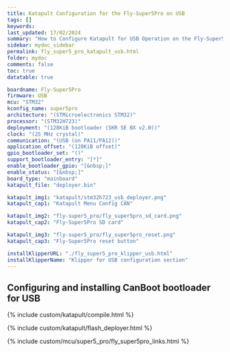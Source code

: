 ```yaml
---
title: Katapult Configuration for the Fly-Super5Pro on USB
tags: []
keywords: 
last_updated: 17/02/2024
summary: "How to Configure Katapult for USB Operation on the Fly-Super5Pro"
sidebar: mydoc_sidebar
permalink: fly_super5_pro_katapult_usb.html
folder: mydoc
comments: false
toc: true
datatable: true

boardname: Fly-Super5Pro
firmware: USB
mcu: "STM32"
kconfig_name: super5pro
architecture: "(STMicroelectronics STM32)"
processor: "(STM32H723)"
deployment: "(128KiB bootloader (SKR SE BX v2.0))"
clock: "(25 MHz crystal)"
communication: "(USB (on PA11/PA12))"
application_offset: "(128KiB offset)"
gpio_bootloader_set: "()"
support_bootloader_entry: "[*]"
enable_bootloader_gpio: "[&nbsp;]"
enable_status: "[&nbsp;]"
board_type: "mainboard"
katapult_file: "deployer.bin"

katapult_img1: "katapult/stm32h723_usb_deployer.png"
katapult_cap1: "Katapult Menu Config CAN"

katapult_img2: "fly-super5_pro/fly_super5pro_sd_card.png"
katapult_cap2: "Fly-Super5Pro SD card"

katapult_img3: "fly-super5_pro/fly_super5pro_reset.png"
katapult_cap3: "Fly-Super5Pro reset button"

installKlipperURL: "./fly_super5_pro_klipper_usb.html"
installKlipperName: "Klipper for USB configuration section"
---
```


## Configuring and installing CanBoot bootloader for USB

{% include custom/katapult/compile.html %}

{% include custom/katapult/flash_deployer.html %}

{% include custom/mcu/super5_pro/fly_super5pro_links.html %}
